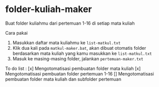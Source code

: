 # folder-kuliah-maker
Buat folder kuliahmu dari pertemuan 1-16 di setiap mata kuliah 

Cara pakai
1. Masukkan daftar mata kuliahmu ke `list-matkul.txt`
2. Klik dua kali pada `matkul-maker.bat`, akan dibuat otomatis folder berdasarkan mata kuliah yang kamu masukkan ke `list-matkul.txt`
3. Masuk ke masing-masing folder, jalankan `pertemuan-maker.txt`


To do list :
[x] Mengotomatisasi pembuatan folder mata kuliah
[x] Mengotomatisasi pembuatan folder pertemuan 1-16
[] Mengotomatisasi pembuatan folder mata kuliah dan subfolder pertemuan
